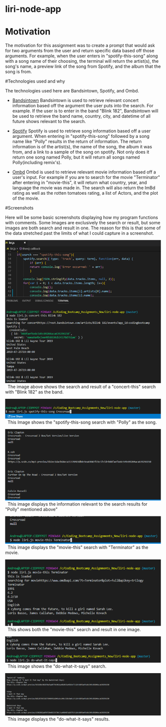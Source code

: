 # liri-node-app

# Motivation
The motivation for this assignment was to create a prompt that would ask for two arguments from the user and return specific data based off those arguments. For example, when the user enters in "spotify-this-song" along with a song name of their choosing, the terminal will return the artist(s),  the song's name, a preview link of the song from Spotify, and the album that the song is from. 

#Technologies used and why

The technologies used here are Bandsintown, Spotify, and Ombd.

- [Bandsintown](https://www.programmableweb.com/api/bandsintown)
Bandsintown is used to retrieve relevant concert information based off the argument the user puts into the search.
For example. If the user is to enter in the band "Blink 182", Bandsintown will be used to retrieve the band name, country, city, and datetime of all future shows relevant to the search.

- [Spotify](https://developer.spotify.com/documentation/web-api/quick-start/)
Spotify is used to retrieve song information based off a user argument. When entering in "spotify-this-song" followed by a song name like "Polly" results in the return of information. The return information is of the artist(s), the name of the song, the album it was from, and a link to a sample of the song on spotify. Not only does it return one song named Polly, but it will return all songs named Polly(including remix's).

- [Ombd](http://www.omdbapi.com/)
Ombd is used to retrieve relevant movie information based off a user's input. For example if you are to search for the movie "Terminator" after entering in "movie-this", it will return what country, year, and language the movie was made in. The search will also return the ImBd rating as well as the rotten tomatoes rating, a list of Actors, and the plot of the movie.

#Screenshots

Here will be some basic screenshots displaying how my program functions with comments. Some Images are exclusively the search or result, but some images are both search and result in one. The reason for this is that some of the data stretched past the limits of what I could capture in a screenshot.


![Alt text](/Screenshot(20).png "concert-this Search and Result")
&nbsp;
The image above shows the search and result of a "concert-this" search with "Blink 182" as the band.


![Alt text](/Screenshot(21).png "Sotify-this-song Search")
&nbsp;
This Image shows the "spotify-this-song search with "Polly" as the song.


![Alt text](/Screenshot(22).png "Sotify-this-song Search Results")
&nbsp;
This image displays the information relevant to the search results for "Polly" mentioned above"


![Alt text](/Screenshot(23).png "movie-this Search")
&nbsp;
This image displays the "movie-this" search with "Terminator" as the movie.


![Alt text](/Screenshot(24).png "movie-this Search and Result")
&nbsp;
This shows both the "movie-this" search and result in one image.


![Alt text](/Screenshot(25).png "do-what-it-says Search")
&nbsp;
This image shows the "do-what-it-says" search.


![Alt text](/Screenshot(26).png "do-what-it-says Results")
&nbsp;
This image displays the "do-what-it-says" results.